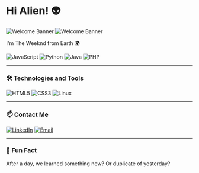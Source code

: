 # Hi Alien! 👽
![Welcome Banner](https://i.giphy.com/media/v1.Y2lkPTc5MGI3NjExMDFibWppZ2h6c3MxNnRpd2J5NG9hcjh5bWlzODQwdXBqNnc0c2E4dCZlcD12MV9pbnRlcm5hbF9naWZfYnlfaWQmY3Q9Zw/xTiTnBSIn7vTqCDKJW/giphy.gif)
![Welcome Banner](https://i.giphy.com/media/v1.Y2lkPTc5MGI3NjExOW54bnBqanhlOGM1d3lidjNreGVnZ3g0aXU4Z3o1b2U2bDNyejQwOCZlcD12MV9pbnRlcm5hbF9naWZfYnlfaWQmY3Q9Zw/phwcO1vmJhqTrwKp2h/giphy.gif)


I'm The Weeknd from Earth 🌍

![JavaScript](https://img.shields.io/badge/-JavaScript-F7DF1E?style=flat&logo=javascript&logoColor=black)
![Python](https://img.shields.io/badge/-Python-3776AB?style=flat&logo=python&logoColor=white)
![Java](https://img.shields.io/badge/-Java-007396?style=flat&logo=java&logoColor=white)
![PHP](https://img.shields.io/badge/-PHP-777BB4?style=flat&logo=php&logoColor=white)

---

### 🛠 Technologies and Tools
![HTML5](https://img.shields.io/badge/-HTML5-E34F26?style=flat&logo=html5&logoColor=white)
![CSS3](https://img.shields.io/badge/-CSS3-1572B6?style=flat&logo=css3&logoColor=white)
![Linux](https://img.shields.io/badge/-Linux-FCC624?style=flat&logo=linux&logoColor=black)

---

### 📫 Contact Me
[![LinkedIn](https://img.shields.io/badge/-LinkedIn-blue?style=flat&logo=linkedin&logoColor=white)](https://www.facebook.com/luttana.kone/)
[![Email](https://img.shields.io/badge/-Gmail-D14836?style=flat&logo=gmail&logoColor=white)](mailto:227480201is001@vanlanguni.vn)

---

### 🌟 Fun Fact
After a day, we learned something new? Or duplicate of yesterday? 



